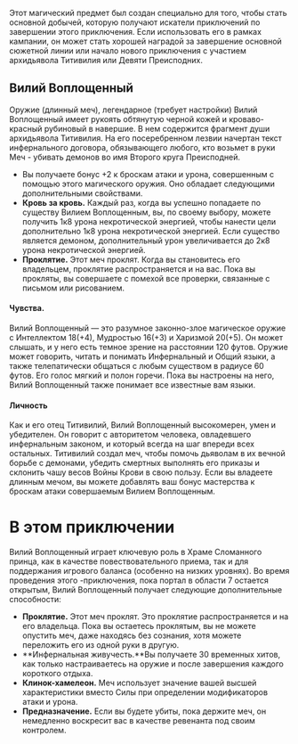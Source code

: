 Этот магический предмет был создан специально для того, чтобы стать основной добычей, которую получают искатели приключений по завершении этого приключения. Если использовать его в рамках кампании, он может стать хорошей наградой за завершение основной сюжетной линии или начало нового приключения с участием архидьявола Титивилия или Девяти Преисподних.
## Вилий Воплощенный
Оружие (длинный меч), легендарное (требует настройки)
Вилий Воплощенный имеет рукоять обтянутую черной кожей и кроваво-красный рубиновый в навершие. В нем содержится фрагмент души архидьявола Титивилия. На его посеребренном лезвии начертан текст инфернального договора, обязывающего любого, кто возьмет в руки Меч - убивать демонов во имя Второго круга Преисподней.
- Вы получаете бонус +2 к броскам атаки и урона, совершенным с помощью этого магического оружия.
Оно обладает следующими дополнительными свойствами.
- **Кровь за кровь.** Каждый раз, когда вы успешно попадаете по существу Вилием Воплощенным, вы, по своему выбору, можете получить 1к8 урона некротической энергией, чтобы нанести цели дополнительно 1к8 урона некротической энергией. Если существо является демоном, дополнительный урон увеличивается до 2к8 урона некротической энергией.
- **Проклятие.** Этот меч проклят. Когда вы становитесь его владельцем, проклятие распространяется и на вас. Пока вы прокляты, вы совершаете с помехой все проверки, связанные с письмом или рисованием.
#### Чувства.
Вилий Воплощенный — это разумное законно-злое
магическое оружие с Интеллектом 18(+4), Мудростью 16(+3) и Харизмой 20(+5). Он может слышать, и у него есть темное зрение на расстоянии 120 футов.
Оружие может говорить, читать и понимать Инфернальный и Общий языки, а также телепатически общаться с любым существом в радиусе 60 футов. Его голос мягкий и полон горечи. Пока вы настроены на него, Вилий Воплощенный также понимает все известные вам языки.
#### Личность
Как и его отец Титивилий, Вилий Воплощенный высокомерен, умен и убедителен. Он говорит с авторитетом человека, овладевшего инфернальным законом, и который всегда на шаг впереди всех остальных.
Титивилий создал меч, чтобы помочь дьяволам в их вечной борьбе с демонами, убедить смертных выполнять его приказы и склонить чашу весов Войны Крови в свою пользу.
Если вы владеете длинным мечом, вы можете добавлять ваш бонус мастерства к броскам атаки совершаемым Вилием Воплощенным.

# В этом приключении
Вилий Воплощенный играет ключевую роль в Храме Сломанного принца, как в качестве повествовательного приема, так и для поддержания игрового баланса (особенно на низких
уровнях).
Во время проведения этого -приключения, пока портал в области 7 остается открытым, Вилий Воплощенный получает следующие дополнительные способности:
- **Проклятие.** Этот меч проклят. Это проклятие распространяется и на его владельца. Пока вы остаетесь проклятым, вы не можете опустить меч, даже находясь без сознания, хотя можете переложить его из одной руки в другую.
- **Инфернальная живучесть.**Вы получаете 30 временных хитов, как только настраиваетесь на оружие и после завершения каждого короткого отдыха.
- **Клинок-хамелеон.** Меч использует значение вашей высшей характеристики вместо Силы при определении модификаторов атаки и урона.
- **Предназначение.** Если вы будете убиты, пока держите меч, он немедленно воскресит вас в качестве ревенанта под своим контролем.